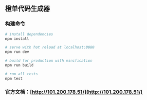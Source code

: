 ## 橙单代码生成器
### 构建命令
``` bash
# install dependencies
npm install

# serve with hot reload at localhost:8080
npm run dev

# build for production with minification
npm run build

# run all tests
npm test
```

### 官方文档：[http://101.200.178.51/](http://101.200.178.51/)